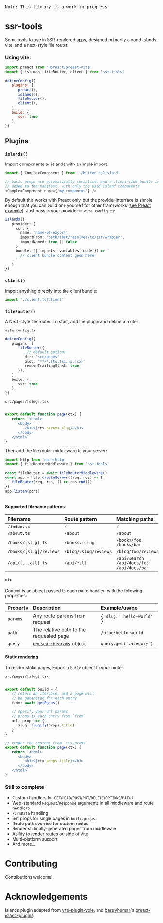 <pre>Note: This library is a work in progress</pre>

# ssr-tools

Some tools to use in SSR-rendered apps, designed primarily around islands, vite, and a next-style file router.




### Using vite:

```js
import preact from '@preact/preset-vite'
import { islands, fileRouter, client } from 'ssr-tools'

defineConfig({
   plugins: [
      preact(),
      islands(),
      fileRouter(),
      client(),
   ],
   build: {
      ssr: true 
   }
})
```

## Plugins

### `islands()`

Import components as islands with a simple import:

```ts
import { ComplexComponent } from './button.ts?island'

// basic props are automatically serialised and a client-side bundle is 
// added to the manifest, with only the used island components
<ComplexComponent name={'my-component'} />
```

By default this works with Preact only, but the provider interface is simple enough that you can build one yourself for other frameworks ([see Preact example](https://github.com/coxmi/ssr-tools/tree/main/src/islands/providers/preact)). Just pass in your provider in `vite.config.ts`:

```ts
islands({
   provider: {
     ssr: {
       name: 'name-of-export',
       importFrom: 'path/that/resolves/to/ssr/wrapper',
       importNamed: true || false
     },
     bundle: ({ imports, variables, code }) => `
       // client bundle content goes here
     `
   }
})
```


### `client()`

Import anything directly into the client bundle:

```ts
import './client.ts?client'
```

### `fileRouter()`

A Next-style file router. To start, add the plugin and define a route:

`vite.config.ts`

```ts
defineConfig({
   plugins: [
      fileRouter({
      	  // default options
         dir: 'src/pages'
         glob: '**/*.{ts,tsx,js,jsx}'
         removeTrailingSlash: true
      }),
   ],
   build: {
      ssr: true 
   }
})

```

`src/pages/[slug].tsx`

```ts

export default function page(ctx) {
   return `<html>
      <body>
         <h1>${ctx.params.slug}</h1>
      </body>
   </html>`
}
```

Then add the file router middleware to your server:

```ts
import http from 'node:http'
import { fileRouterMiddleware } from 'ssr-tools'

const fileRouter = await fileRouterMiddleware()
const app = http.createServer((req, res) => {
   fileRouter(req, res, () => res.end())
})
app.listen(port)	
	
```


#### Supported filename patterns:

| File name | Route pattern | Matching paths |
| :-- | :-- | :-- |
| `/index.ts` | `/`| `/` |
| `/about.ts` | `/about`| `/about` |
| `/books/[slug].ts` | `/books/:slug`| `/books/foo`<br> `/books/bar` |
| `/books/[slug]/reviews` | `/blog/:slug/reviews`| `/blog/foo/reviews`|
| `/api/[...all].ts` | `/api/*all`| `/api/search`<br> `/api/docs/foo`<br> `/api/docs/bar`|


#### `ctx` 

Context is an object passed to each route handler, with the following properties:

| Property | Description | Example/usage |
| :-- | :-- | :-- |
| `params` | Any route params from request | `{ slug: 'hello-world' }` |
| `path` | The relative path to the requested page | `/blog/hello-world` |
| `query` | [`URLSearchParams`](https://developer.mozilla.org/en-US/docs/Web/API/URLSearchParams) object | `query.get('category')` |

#### Static rendering

To render static pages, Export a `build` object to your route:

`src/pages/[slug].tsx`

```ts

export default build = {
   // return an iterable, and a page will
   // be generated for each entry
   from: await getPages()
   
   // specify your url params
   // props is each entry from `from`
   url: props => {
      slug: slugify(props.title)
   }
}

// render the content from `ctx.props`
export default function page(ctx) {
   return `<html>
      <body>
         <h1>${ctx.props.title}</h1>
      </body>
   </html>`
}
```

### Still to complete

- Custom handlers for `GET`/`HEAD`/`POST`/`PUT`/`DELETE`/`OPTIONS`/`PATCH`
- Web-standard `Request`/`Response` arguments in all middleware and route handlers
- `FormData` handling
- Set props for single pages in `build.props`
- Route path override for custom routes
- Render statically-generated pages from middleware
- Ability to render routes outside of Vite
- Multi-platform support
- And more…



# Contributing

Contributions welcome!


# Acknowledgements 
islands plugin adapted from [vite-plugin-voie](https://github.com/brattonross/vite-plugin-voie), and [barelyhuman](https://github.com/barelyhuman)'s [preact-island-plugins](https://github.com/barelyhuman/preact-island-plugins).
